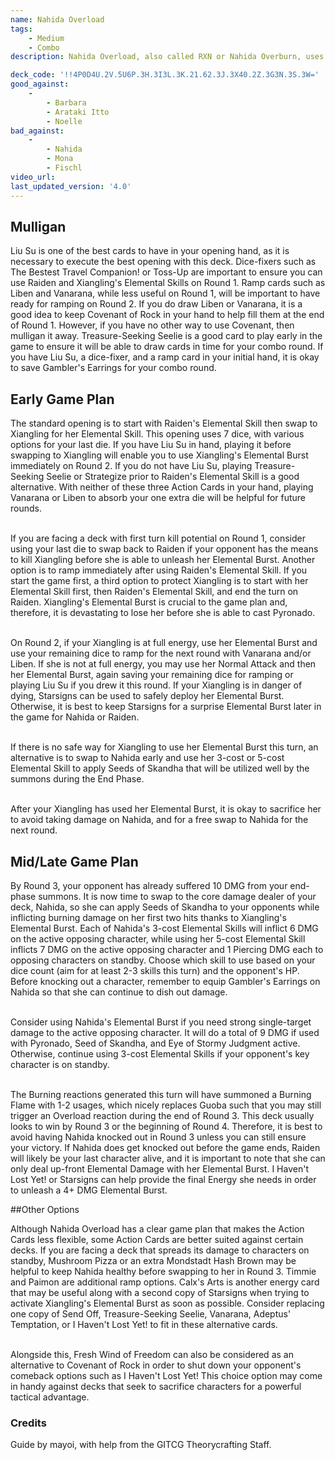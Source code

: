 ```yaml
---
name: Nahida Overload
tags:
    - Medium
    - Combo
description: Nahida Overload, also called RXN or Nahida Overburn, uses the combined power of Summons, Xiangling's Elemental Burst, and Nahida's Seeds of Skandha to deliver high single target damage with a dash of Piercing Damage to close out games early. Although this deck has no regional or elemental resonance, the character synergy and multitude of reactions (ReaXioNs, if you will) more than makes up for it with its high damage output by Rounds 3-4.

deck_code: '!!4P0D4U.2V.5U6P.3H.3I3L.3K.21.62.3J.3X40.2Z.3G3N.3S.3W='
good_against:
    - 
        - Barbara
        - Arataki Itto
        - Noelle
bad_against:
    - 
        - Nahida
        - Mona
        - Fischl
video_url: 
last_updated_version: '4.0'
--- 
```


## Mulligan
<CardRow :cards= "['Liu Su', 'Liben', 'Vanarana', 'Treasure-Seeking Seelie', 'The Bestest Travel Companion!']"></CardRow>

Liu Su is one of the best cards to have in your opening hand, as it is necessary to execute the best opening with this deck. Dice-fixers such as The Bestest Travel Companion! or Toss-Up are important to ensure you can use Raiden and Xiangling's Elemental Skills on Round 1. Ramp cards such as Liben and Vanarana, while less useful on Round 1, will be important to have ready for ramping on Round 2. If you do draw Liben or Vanarana, it is a good idea to keep Covenant of Rock in your hand to help fill them at the end of Round 1. However, if you have no other way to use Covenant, then mulligan it away. Treasure-Seeking Seelie is a good card to play early in the game to ensure it will be able to draw cards in time for your combo round. If you have Liu Su, a dice-fixer, and a ramp card in your initial hand, it is okay to save Gambler's Earrings for your combo round.

## Early Game Plan

The standard opening is to start with Raiden's Elemental Skill then swap to Xiangling for her Elemental Skill. This opening uses 7 dice, with various options for your last die. If you have Liu Su in hand, playing it before swapping to Xiangling will enable you to use Xiangling's Elemental Burst immediately on Round 2. If you do not have Liu Su, playing Treasure-Seeking Seelie or Strategize prior to Raiden's Elemental Skill is a good alternative. With neither of these three Action Cards in your hand, playing Vanarana or Liben to absorb your one extra die will be helpful for future rounds. <br><br>

If you are facing a deck with first turn kill potential on Round 1, consider using your last die to swap back to Raiden if your opponent has the means to kill Xiangling before she is able to unleash her Elemental Burst. Another option is to ramp immediately after using Raiden's Elemental Skill. If you start the game first, a third option to protect Xiangling is to start with her Elemental Skill first, then Raiden's Elemental Skill, and end the turn on Raiden. Xiangling's Elemental Burst is crucial to the game plan and, therefore, it is devastating to lose her before she is able to cast Pyronado.<br><br>

On Round 2, if your Xiangling is at full energy, use her Elemental Burst and use your remaining dice to ramp for the next round with Vanarana and/or Liben. If she is not at full energy, you may use her Normal Attack and then her Elemental Burst, again saving your remaining dice for ramping or playing Liu Su if you drew it this round. If your Xiangling is in danger of dying, Starsigns can be used to safely deploy her Elemental Burst. Otherwise, it is best to keep Starsigns for a surprise Elemental Burst later in the game for Nahida or Raiden.<br><br>

If there is no safe way for Xiangling to use her Elemental Burst this turn, an alternative is to swap to Nahida early and use her 3-cost or 5-cost Elemental Skill to apply Seeds of Skandha that will be utilized well by the summons during the End Phase.<br><br>

After your Xiangling has used her Elemental Burst, it is okay to sacrifice her to avoid taking damage on Nahida, and for a free swap to Nahida for the next round.

## Mid/Late Game Plan
<CardRow :cards= "['Gambler\'s Earrings', 'I Haven\'t Lost Yet!', 'Adeptus\' Temptation', 'Lotus Flower Crisp']"></CardRow>

By Round 3, your opponent has already suffered 10 DMG from your end-phase summons. It is now time to swap to the core damage dealer of your deck, Nahida, so she can apply Seeds of Skandha to your opponents while inflicting burning damage on her first two hits thanks to Xiangling's Elemental Burst. Each of Nahida's 3-cost Elemental Skills will inflict 6 DMG on the active opposing character, while using her 5-cost Elemental Skill inflicts 7 DMG on the active opposing character and 1 Piercing DMG each to opposing characters on standby. Choose which skill to use based on your dice count (aim for at least 2-3 skills this turn) and the opponent's HP. Before knocking out a character, remember to equip Gambler's Earrings on Nahida so that she can continue to dish out damage.<br><br> 

Consider using Nahida's Elemental Burst if you need strong single-target damage to the active opposing character. It will do a total of 9 DMG if used with Pyronado, Seed of Skandha, and Eye of Stormy Judgment active. Otherwise, continue using 3-cost Elemental Skills if your opponent's key character is on standby.<br><br>

The Burning reactions generated this turn will have summoned a Burning Flame with 1-2 usages, which nicely replaces Guoba such that you may still trigger an Overload reaction during the end of Round 3. 
This deck usually looks to win by Round 3 or the beginning of Round 4. Therefore, it is best to avoid having Nahida knocked out in Round 3 unless you can still ensure your victory. If Nahida does get knocked out before the game ends, Raiden will likely be your last character alive, and it is important to note that she can only deal up-front Elemental Damage with her Elemental Burst. I Haven't Lost Yet! or Starsigns can help provide the final Energy she needs in order to unleash a 4+ DMG Elemental Burst.

 ##Other Options

<CardRow :cards= "['Mushroom Pizza', 'Timmie', 'Calx\'s Arts', 'Paimon', 'Fresh Wind of Freedom']"></CardRow>

Although Nahida Overload has a clear game plan that makes the Action Cards less flexible, some Action Cards are better suited against certain decks. If you are facing a deck that spreads its damage to characters on standby, Mushroom Pizza or an extra Mondstadt Hash Brown may be helpful to keep Nahida healthy before swapping to her in Round 3. Timmie and Paimon are additional ramp options. Calx's Arts is another energy card that may be useful along with a second copy of Starsigns when trying to activate Xiangling's Elemental Burst as soon as possible. Consider replacing one copy of Send Off, Treasure-Seeking Seelie, Vanarana, Adeptus' Temptation, or I Haven't Lost Yet! to fit in these alternative cards. <br><br>

Alongside this, Fresh Wind of Freedom can also be considered as an alternative to Covenant of Rock in order to shut down your opponent's comeback options such as I Haven't Lost Yet! This choice option may come in handy against decks that seek to sacrifice characters for a powerful tactical advantage.

### Credits
Guide by mayoi, with help from the GITCG Theorycrafting Staff.


